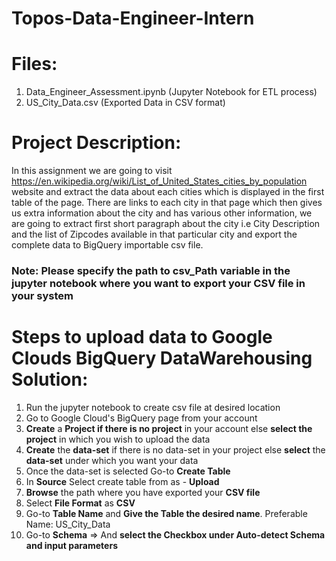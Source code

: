 # Topos-Data-Engineer-Intern

# Files:
1. Data_Engineer_Assessment.ipynb (Jupyter Notebook for ETL process)
2. US_City_Data.csv (Exported Data in CSV format)

# Project Description:
In this assignment we are going to visit https://en.wikipedia.org/wiki/List_of_United_States_cities_by_population website and extract the data about each cities which is displayed in the first table of the page. There are links to each city in that page which then gives us extra information about the city and has various other information, we are going to extract first short paragraph about the city i.e City Description and the list of Zipcodes available in that particular city and export the complete data to BigQuery importable csv file.

### Note: Please specify the path to csv_Path variable in the jupyter notebook where you want to export your CSV file in your system

# Steps to upload data to Google Clouds BigQuery DataWarehousing Solution:
1. Run the jupyter notebook to create csv file at desired location
2. Go to Google Cloud's BigQuery page from your account 
3. <b>Create</b> a <b>Project if there is no project</b> in your account else <b>select the project</b> in which you wish to upload the data
4. <b>Create</b> the <b>data-set</b> if there is no data-set in your project else <b>select</b> the <b>data-set</b> under which you want your data 
5. Once the data-set is selected Go-to <b>Create Table</b>
6. In <b>Source</b> Select create table from as - <b>Upload</b>
7. <b>Browse</b> the path where you have exported your <b>CSV file</b>
8. Select <b>File Format</b> as <b>CSV</b>
9. Go-to <b>Table Name</b> and <b>Give the Table the desired name</b>. Preferable Name: US_City_Data
10. Go-to <b>Schema</b> => And <b>select the Checkbox under Auto-detect Schema and input parameters</b> 
